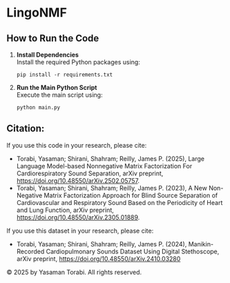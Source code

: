 # LingoNMF

## How to Run the Code

1. **Install Dependencies**  
   Install the required Python packages using:  
   ```
   pip install -r requirements.txt
   ```

2. **Run the Main Python Script**  
   Execute the main script using:  
   ```
   python main.py
   ```



## Citation:
If you use this code in your research, please cite:

- Torabi, Yasaman; Shirani, Shahram; Reilly, James P. (2025), Large Language Model-based Nonnegative Matrix Factorization For Cardiorespiratory Sound Separation, arXiv preprint, https://doi.org/10.48550/arXiv.2502.05757.
- Torabi, Yasaman; Shirani, Shahram; Reilly, James P. (2023), A New Non-Negative Matrix Factorization Approach for Blind Source Separation of Cardiovascular and Respiratory Sound Based on the Periodicity of Heart and Lung Function, arXiv preprint, https://doi.org/10.48550/arXiv.2305.01889.


If you use this dataset in your research, please cite:
- Torabi, Yasaman; Shirani, Shahram; Reilly, James P. (2024), 
Manikin-Recorded Cardiopulmonary Sounds Dataset Using Digital Stethoscope,
arXiv preprint, https://doi.org/10.48550/arXiv.2410.03280

© 2025 by Yasaman Torabi. All rights reserved.

